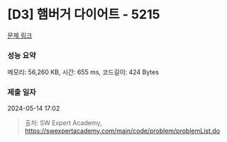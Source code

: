 # [D3] 햄버거 다이어트 - 5215 

[문제 링크](https://swexpertacademy.com/main/code/problem/problemDetail.do?contestProbId=AWT-lPB6dHUDFAVT) 

### 성능 요약

메모리: 56,260 KB, 시간: 655 ms, 코드길이: 424 Bytes

### 제출 일자

2024-05-14 17:02



> 출처: SW Expert Academy, https://swexpertacademy.com/main/code/problem/problemList.do